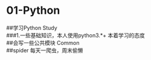 # 01-Python
##学习Python  Study</br>
###1.一些基础知识，本人使用python3.*+ 本着学习的态度</br>
##会写一些公共模块 Common </br>
##spider 每天一爬虫，周末偷懒</br>
